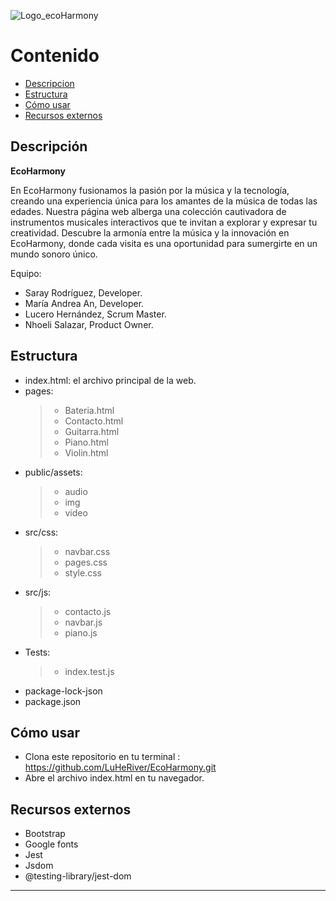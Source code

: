 ![Logo_ecoHarmony](https://github.com/LuHeRiver/EcoHarmony/assets/136989574/a5c80b22-077e-49a2-97c9-8554a0a408c2)

# Contenido
+ [Descripcion](#Descripción)
+ [Estructura](#Estructura)
+ [Cómo usar](#Cómo-usar)
+ [Recursos externos](#Recursos-externos)

## Descripción 

**EcoHarmony**

En EcoHarmony fusionamos la pasión por la música y la tecnología, creando una experiencia única para los amantes de 
la música de todas las edades. Nuestra página web alberga una colección cautivadora de instrumentos musicales 
interactivos que te invitan a explorar y expresar tu creatividad. Descubre la armonía entre la música y 
la innovación en EcoHarmony, donde cada visita es una oportunidad para sumergirte en un mundo sonoro único.

Equipo:
+ Saray Rodríguez, Developer.
+ María Andrea An, Developer.
+ Lucero Hernández, Scrum Master.
+ Nhoeli Salazar, Product Owner.

## Estructura
+ index.html: el archivo principal de la web.
+ pages:
  > + Bateria.html
  > + Contacto.html
  > + Guitarra.html
  > + Piano.html
  > + Violin.html
+ public/assets:
  > + audio
  > + img
  > + video
+ src/css:
  > + navbar.css
  > + pages.css
  > + style.css
+ src/js:
  > + contacto.js
  > + navbar.js
  > + piano.js
+ Tests:
  > + index.test.js
+ package-lock-json
+ package.json

## Cómo usar

+ Clona este repositorio en tu terminal : https://github.com/LuHeRiver/EcoHarmony.git
+ Abre el archivo index.html en tu navegador.

## Recursos externos

+ Bootstrap
+ Google fonts
+ Jest
+ Jsdom
+ @testing-library/jest-dom
-------------------------------------------------------------------------------------------------------------------------

